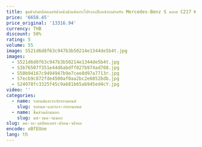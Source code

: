 ```yaml
---
title: ชุดตัวถังสปอยเลอร์ฝาหน้าฝาหลังกระโปรงรถปีกหลังรถสำหรับ Mercedes-Benz S คลาส C217 W217 S63 S65 AMG Coupe 2014-2020อุปกรณ์เสริมรถยนต์
price: '6658.45'
price_original: '13316.94'
currency: THB
discount: 50%
rating: 5
volume: 55
image: S521d6d8f63c947b3b50214e1344de5b4t.jpg
images:
  - S521d6d8f63c947b3b50214e1344de5b4t.jpg
  - S3b76507f351e44d6abdff027b974ad708.jpg
  - S50b94167c9494947b9e7cee8d97a7713r.jpg
  - S7ecb9c872fde4500af0aa2bc2e6852bdb.jpg
  - S24978fc3325f45c9a681b65ab945ed4cY.jpg
video: ''
categories:
  - name: รถยนต์และรถจักรยานยนต์
    slug: รถยนต-และรถจ-กรยานยนต
  - name: ชิ้นส่วนด้านนอก
    slug: นส-วนด-านนอก
slug: ดต-วถ-งสปอยเลอร-ฝาหน-าฝาหล
encode: oBfEUoe
lang: th
---
```

  